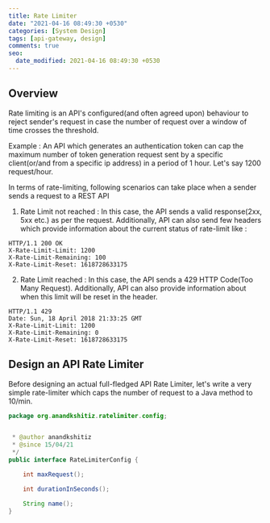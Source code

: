 ```yaml
---
title: Rate Limiter
date: "2021-04-16 08:49:30 +0530"
categories: [System Design]
tags: [api-gateway, design]
comments: true
seo:
  date_modified: 2021-04-16 08:49:30 +0530
---
```


## Overview

Rate limiting is an API's configured(and often agreed upon) behaviour to reject sender's request in case the number of request over a window of time crosses the threshold.

Example : An API which generates an authentication token can cap the maximum number of token generation request sent by a specific client(or/and from a specific ip address) in a period of 1 hour. Let's say 1200 request/hour.

In terms of rate-limiting, following scenarios can take place when a sender sends a request to a REST API
1. Rate Limit not reached : In this case, the API sends a valid response(2xx, 5xx etc.) as per the request. Additionally, API can also send few headers which provide information about the current status of rate-limit like :

```
HTTP/1.1 200 OK
X-Rate-Limit-Limit: 1200
X-Rate-Limit-Remaining: 100
X-Rate-Limit-Reset: 1618728633175
```
2. Rate Limit reached : In this case, the API sends a 429 HTTP Code(Too Many Request). Additionally, API can also provide information about when this limit will be reset in the header.

```
HTTP/1.1 429
Date: Sun, 18 April 2018 21:33:25 GMT
X-Rate-Limit-Limit: 1200
X-Rate-Limit-Remaining: 0
X-Rate-Limit-Reset: 1618728633175
```

## Design an API Rate Limiter

Before designing an actual full-fledged API Rate Limiter, let's write a very simple rate-limiter which caps the number of request to a Java method to 10/min.

``` java
package org.anandkshitiz.ratelimiter.config;


 * @author anandkshitiz
 * @since 15/04/21
 */
public interface RateLimiterConfig {

    int maxRequest();

    int durationInSeconds();

    String name();
}
```

